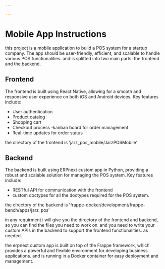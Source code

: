 ```yaml
---

---
```

# Mobile App Instructions
this project is a mobile application to build a POS system for a startup company. The app should be user-friendly, efficient, and scalable to handle various POS functionalities. and is splitted into two main parts: the frontend and the backend.

## Frontend
The frontend is built using React Native, allowing for a smooth and responsive user experience on both iOS and Android devices. Key features include:

- User authentication
- Product catalog
- Shopping cart
- Checkout process
-kanban board for order management
- Real-time updates for order status

the directory of the frontend is 'jarz_pos_mobile/JarzPOSMobile'

## Backend
The backend is built using ERPnext custom app in Python, providing a robust and scalable solution for managing the POS system. Key features include:
- RESTful API for communication with the frontend
- custom doctypes for all the doctypes required for the POS system.


the directory of the backend is 'frappe-docker/development/frappe-bench/apps/jarz_pos'




in any requirment i will give you the directory of the frontend and backend, so you can find the files you need to work on. and you need to write your custom APIs in the backend to support the frontend functionalities. as needed.

the erpnext custom app is built on top of the Frappe framework, which provides a powerful and flexible environment for developing business applications. and is running in a Docker container for easy deployment and management.